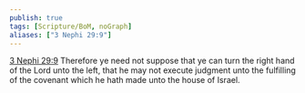 ```yaml
---
publish: true
tags: [Scripture/BoM, noGraph]
aliases: ["3 Nephi 29:9"]
---
```

[3 Nephi 29:9](https://churchofjesuschrist.org/study/scriptures/bofm/3-ne/29?lang=eng&id=p9#p9) Therefore ye need not suppose that ye can turn the right hand of the Lord unto the left, that he may not execute judgment unto the fulfilling of the covenant which he hath made unto the house of Israel.




